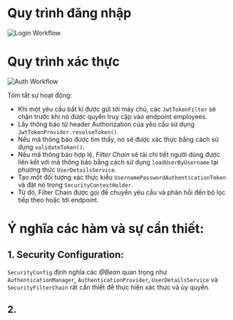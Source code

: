 # Quy trình đăng nhập
![Login Workflow](./Login%20Workflow.png)

# Quy trình xác thực
![Auth Workflow](./AuthenticationWorkflow.png)

Tóm tắt sự hoạt động:
- Khi một yêu cầu bất kì được gửi tới máy chủ, các `JwtTokenFilter` sẽ chặn trước khi nó được quyền truy cập vào endpoint employees.
- Lấy thông báo từ header Authorization của yêu cầu sử dụng `JwtTokenProvider.resolveToken()`.
- Nếu mã thông báo được tìm thấy, nó sẽ được xác thực bằng cách sử dụng `validateToken()`.
- Nếu mã thông báo hợp lệ, *Filter Chain* sẽ tải chi tiết người dùng được liên kết với mã thông báo bằng cách sử dụng `loadUserByUsername` tại phương thức `UserDetailsService`.
- Tạo một đối tượng xác thực kiểu `UsernamePasswordAuthenticationToken` và đặt nó trong `SecurityContextHolder`.
- Từ đó, Filter Chain được gọi để chuyển yêu cầu và phản hồi đến bộ lọc tiếp theo hoặc tới endpoint.

# Ý nghĩa các hàm và sự cần thiết:

## 1. Security Configuration:
`SecurityConfig` định nghĩa các *@Bean* quan trọng như `AuthenticationManager`, `AuthenticationProvider`, `UserDetailsService` và `SecurityFilterChain` rất cần thiết để thực hiện xác thực và ủy quyền.

## 2. 










